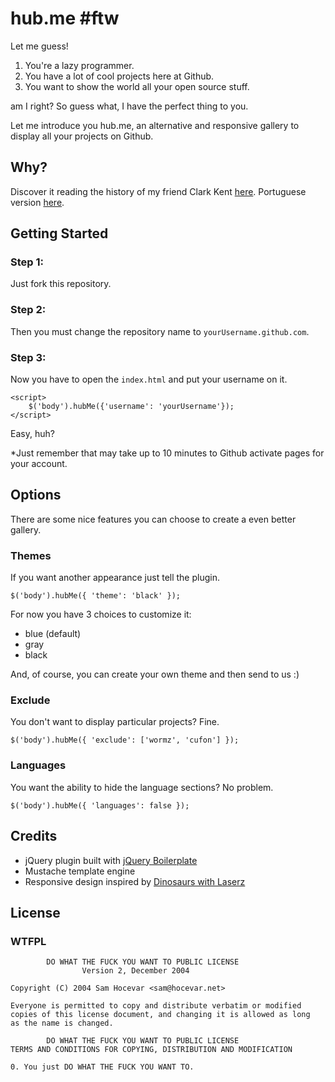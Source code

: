 hub.me #ftw
==================================================

Let me guess!

1. You're a lazy programmer.
2. You have a lot of cool projects here at Github.
3. You want to show the world all your open source stuff.

am I right? So guess what, I have the perfect thing to you.

Let me introduce you hub.me, an alternative and responsive gallery to display all your projects on Github.

Why?
---------------

Discover it reading the history of my friend Clark Kent [here](https://gist.github.com/1385423). Portuguese version [here](https://gist.github.com/1385464).


Getting Started
---------------

### Step 1:

Just fork this repository.

### Step 2:
Then you must change the repository name to `yourUsername.github.com`.

### Step 3:
Now you have to open the `index.html` and put your username on it.

    <script>
		$('body').hubMe({'username': 'yourUsername'});
	</script>

Easy, huh?

*Just remember that may take up to 10 minutes to Github activate pages for your account.

Options
---------------

There are some nice features you can choose to create a even better gallery.

### Themes

If you want another appearance just tell the plugin.

	$('body').hubMe({ 'theme': 'black' });

For now you have 3 choices to customize it:

* blue (default)
* gray
* black

And, of course, you can create your own theme and then send to us :)

### Exclude

You don't want to display particular projects? Fine.

	$('body').hubMe({ 'exclude': ['wormz', 'cufon'] });

### Languages

You want the ability to hide the language sections? No problem.

	$('body').hubMe({ 'languages': false });

Credits
---------------
* jQuery plugin built with [jQuery Boilerplate](http://jqueryboilerplate.com/)
* Mustache template engine
* Responsive design inspired by [Dinosaurs with Laserz](http://dinosaurswithlaserz.com/)

License
---------------
### WTFPL
            DO WHAT THE FUCK YOU WANT TO PUBLIC LICENSE
                    Version 2, December 2004

	Copyright (C) 2004 Sam Hocevar <sam@hocevar.net>

	Everyone is permitted to copy and distribute verbatim or modified
	copies of this license document, and changing it is allowed as long
	as the name is changed.

            DO WHAT THE FUCK YOU WANT TO PUBLIC LICENSE
	TERMS AND CONDITIONS FOR COPYING, DISTRIBUTION AND MODIFICATION

	0. You just DO WHAT THE FUCK YOU WANT TO.
